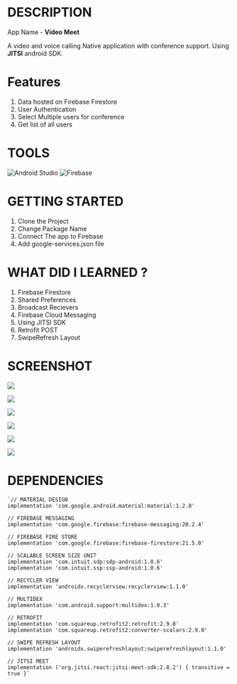 # DESCRIPTION

App Name - **Video Meet** 

A video and voice calling Native application with conference support.
Using **JITSI** android SDK.

# Features

1. Data hosted on Firebase Firestore
2. User Authentication
3. Select Multiple users for conference
4. Get list of all users

# TOOLS

![Android Studio](https://upload.wikimedia.org/wikipedia/commons/thumb/3/34/Android_Studio_icon.svg/512px-Android_Studio_icon.svg.png) 
![Firebase](https://miro.medium.com/max/1024/1*HaAps8GidfAKdee7OrjZ2w.png)


# GETTING STARTED

1. Clone the Project
2. Change Package Name
2. Connect The app to Firebase
3. Add google-services.json file


# WHAT DID I LEARNED ?

1. Firebase Firestore
2. Shared Preferences
3. Broadcast Recievers
4. Firebase Cloud Messaging
5. Using JITSI SDK
6. Retrofit POST
7. SwipeRefresh Layout


# SCREENSHOT

![](Images/img1.jpg)

![](Images/img2.jpg)

![](Images/img3.jpg)

![](Images/img4.jpg)

![](Images/img5.jpg)

![](Images/img6.jpg)


# DEPENDENCIES

    `// MATERIAL DESIGN
    implementation 'com.google.android.material:material:1.2.0'

    // FIREBASE MESSAGING
    implementation 'com.google.firebase:firebase-messaging:20.2.4'

    // FIREBASE FIRE STORE
    implementation 'com.google.firebase:firebase-firestore:21.5.0'

    // SCALABLE SCREEN SIZE UNIT
    implementation 'com.intuit.sdp:sdp-android:1.0.6'
    implementation 'com.intuit.ssp:ssp-android:1.0.6'

    // RECYCLER VIEW
    implementation 'androidx.recyclerview:recyclerview:1.1.0'

    // MULTIDEX
    implementation 'com.android.support:multidex:1.0.3'

    // RETROFIT
    implementation 'com.squareup.retrofit2:retrofit:2.9.0'
    implementation 'com.squareup.retrofit2:converter-scalars:2.9.0'

    // SWIPE REFRESH LAYOUT
    implementation 'androidx.swiperefreshlayout:swiperefreshlayout:1.1.0'

    // JITSI MEET
    implementation ('org.jitsi.react:jitsi-meet-sdk:2.8.2') { transitive = true }`
